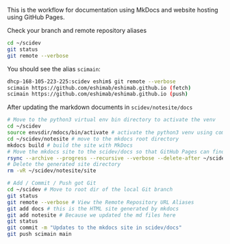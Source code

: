 This is the workflow for documentation using MkDocs and website hosting using GitHub Pages.

Check your branch and remote repository aliases

```bash
cd ~/scidev
git status
git remote --verbose
```

You should see the alias `scimain`:

```bash
dhcp-168-105-223-225:scidev eshim$ git remote --verbose
scimain https://github.com/eshimab/eshimab.github.io (fetch)
scimain https://github.com/eshimab/eshimab.github.io (push)
```

After updating the markdown documents in `scidev/notesite/docs`

```bash
# Move to the python3 virtual env bin directory to activate the venv
cd ~/scidev
source envsdir/mdocs/bin/activate # activate the python3 venv using command `source`
cd ~/scidev/notesite # move to the mkdocs root directory
mkdocs build # build the site with MkDocs
# Move the mkdocs site to the scidev/docs so that GitHub Pages can find it
rsync --archive --progress --recursive --verbose --delete-after ~/scidev/notesite/site/* ~/scidev/docs
# Delete the generated site directory
rm -vR ~/scidev/notesite/site

# Add / Commit / Push got Git
cd ~/scidev # Move to root dir of the local Git branch
git status
git remote --verbose # View the Remote Repository URL Aliases
git add docs # this is the HTML site generated by mkdocs
git add notesite # Because we updated the md files here
git status
git commit -m "Updates to the mkdocs site in scidev/docs"
git push scimain main
```